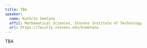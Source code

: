 ```yaml
---
title: TBA
speaker:
  name: Kathrin Smetana
  affil: Mathematical Sciences, Stevens Institute of Technology
  url: https://faculty.stevens.edu/ksmetana
---
```


TBA
